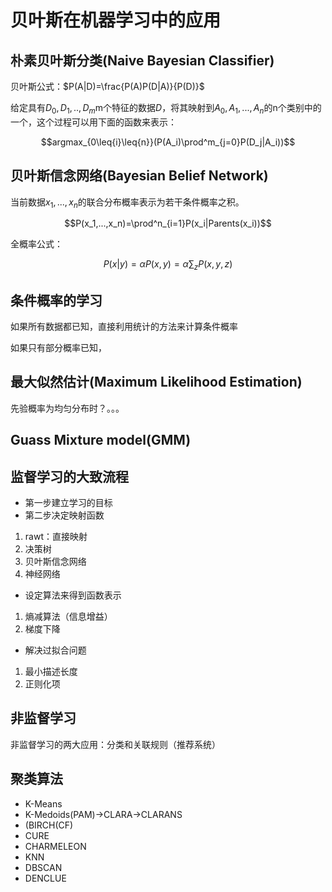 # 贝叶斯在机器学习中的应用

## 朴素贝叶斯分类(Naive Bayesian Classifier)

贝叶斯公式：$P(A|D)=\frac{P(A)P(D|A)}{P(D)}$

给定具有$D_0,D_1,..,D_m$m个特征的数据$D$，将其映射到$A_0,A_1,...,A_n$的n个类别中的一个，这个过程可以用下面的函数来表示：

$$argmax_{0\leq{i}\leq{n}}(P(A_i)\prod^m_{j=0}P(D_j|A_i))$$

## 贝叶斯信念网络(Bayesian Belief Network)

当前数据$x_1,...,x_n$的联合分布概率表示为若干条件概率之积。

$$P(x_1,...,x_n)=\prod^n_{i=1}P(x_i|Parents(x_i))$$

全概率公式：

$$P(x|y)=\alpha{P(x,y)}=\alpha\sum_zP(x,y,z)$$

## 条件概率的学习

如果所有数据都已知，直接利用统计的方法来计算条件概率

如果只有部分概率已知，

## 最大似然估计(Maximum Likelihood Estimation)

先验概率为均匀分布时？。。。

## Guass Mixture model(GMM)

## 监督学习的大致流程

* 第一步建立学习的目标
* 第二步决定映射函数

1. rawt：直接映射
2. 决策树
3. 贝叶斯信念网络
4. 神经网络

* 设定算法来得到函数表示

1. 熵减算法（信息增益）
2. 梯度下降

* 解决过拟合问题

1. 最小描述长度
2. 正则化项

## 非监督学习

非监督学习的两大应用：分类和关联规则（推荐系统）

## 聚类算法

* K-Means
* K-Medoids(PAM)->CLARA->CLARANS
* (BIRCH(CF)
* CURE
* CHARMELEON
* KNN
* DBSCAN
* DENCLUE

